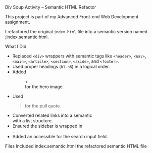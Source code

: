Div Soup Activity – Semantic HTML Refactor  

This project is part of my Advanced Front-end Web Development assignment.  

I refactored the original `index.html` file into a semantic version named ;index.semantic.html.  

 What I Did
- Replaced `<div>` wrappers with semantic tags like `<header>`, `<nav>`, `<main>`, `<article>`, `<section>`, `<aside>`, and `<footer>`.  
- Used proper headings (`h1–h6`) in a logical order.  
- Added <figure> + <figcaption>for the hero image.  
- Used <blockquote> for the pull quote.  
- Converted related links into a semantic <section>with a list structure.  
- Ensured the sidebar is wrapped in <aside>.  
- Added an accessible <label> for the search input field.  

Files Included
index.semantic.html  the refactored semantic HTML file  

   
